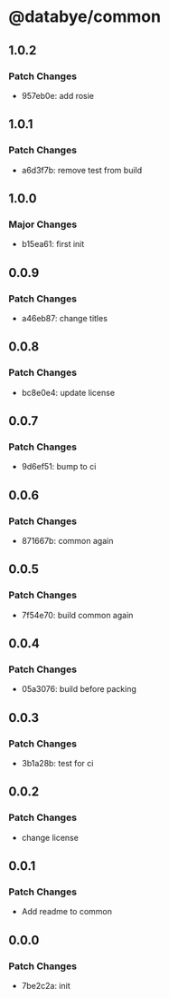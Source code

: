 # @databye/common

## 1.0.2

### Patch Changes

- 957eb0e: add rosie

## 1.0.1

### Patch Changes

- a6d3f7b: remove test from build

## 1.0.0

### Major Changes

- b15ea61: first init

## 0.0.9

### Patch Changes

- a46eb87: change titles

## 0.0.8

### Patch Changes

- bc8e0e4: update license

## 0.0.7

### Patch Changes

- 9d6ef51: bump to ci

## 0.0.6

### Patch Changes

- 871667b: common again

## 0.0.5

### Patch Changes

- 7f54e70: build common again

## 0.0.4

### Patch Changes

- 05a3076: build before packing

## 0.0.3

### Patch Changes

- 3b1a28b: test for ci

## 0.0.2

### Patch Changes

- change license

## 0.0.1

### Patch Changes

- Add readme to common

## 0.0.0

### Patch Changes

- 7be2c2a: init
